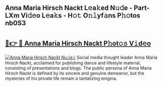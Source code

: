 ## Anna Maria Hirsch Nackt L𝚎a𝚔ed N𝚞𝚍e - Part-LXm Vi𝚍𝚎o L𝚎a𝚔s - H𝚘𝚝 O𝚗𝚕yf𝚊ns P𝚑𝚘tos nb0S3

# <h2><a href="http://kf169c.oniu.top/?m=Anna+Maria+Hirsch+Nackt">🔗👉 🔴 Anna Maria Hirsch Nackt P𝚑ot𝚘𝚜 V𝚒d𝚎o</a></h2>

[![Anna Maria Hirsch Nackt Nu𝚍e𝚜](https://i.imgur.com/0qMVB7G.gif)](http://kf169c.oniu.top/?m=Anna+Maria+Hirsch+Nackt)
Social media thought leader Anna Maria Hirsch Nackt, acclaimed for publishing dance and lifestyle material, consisting of presentations and blogs. The public persona of Anna Maria Hirsch Nackt is defined by its sincere and genuine demeanor, but the mysteries of his private life remain a tantalizing enigma.  
